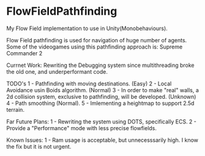 # FlowFieldPathfinding
My Flow Field implementation to use in Unity(Monobehaviours).

Flow Field pathfinding is used for navigation of huge number of agents. Some of the videogames using this pathfinding approach is: Supreme Commander 2

Currnet Work: Rewriting the Debugging system since multithreading broke the old one, and underperformant code.

TODO's
1 - Pathfinding with moving destinations. (Easy)
2 - Local Avoidance usin Boids algorithm. (Normal)
3 - In order to make "real" walls, a 2d collision system, exclusive to pathfinding, will be developed. (Unknown)
4 - Path smoothing (Normal).
5 - Imlementing a heightmap to support 2.5d terrain.

Far Future Plans:
1 - Rewriting the system using DOTS, specifically ECS.
2 - Provide a "Performance" mode with less precise flowfields.


Known Issues:
1 - Ram usage is acceptable, but unnecesssarily high. I know the fix but it is not urgent.




